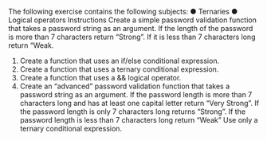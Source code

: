 The following exercise contains the following subjects:
● Ternaries
● Logical operators
Instructions
Create a simple password validation function that takes a
password string as an argument.
If the length of the password is more than 7 characters return
“Strong”. If it is less than 7 characters long return “Weak.
1. Create a function that uses an if/else conditional
expression.
2. Create a function that uses a ternary conditional
expression.
3. Create a function that uses a && logical operator.
4. Create an “advanced” password validation function that
takes a password string as an argument.
If the password length is more than 7 characters long and
has at least one capital letter return “Very Strong”. If the
password length is only 7 characters long returns “Strong”.
If the password length is less than 7 characters long return
“Weak”
Use only a ternary conditional expression.